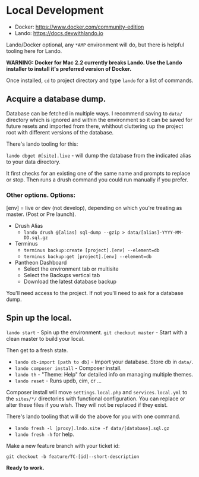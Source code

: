 # Local Development

* Docker: https://www.docker.com/community-edition
* Lando: https://docs.devwithlando.io

Lando/Docker optional, any `*AMP` environment will do, but there is helpful tooling here for Lando.

**WARNING: Docker for Mac 2.2 currently breaks Lando. Use the Lando installer to install it's preferred version of Docker.**

Once installed, `cd` to project directory and type `lando` for a list of commands.

## Acquire a database dump.

Database can be fetched in multiple ways. I recommend saving to `data/` directory which is ignored and within the environment so it can be saved for future resets and imported from there, whithout cluttering up the project root with different versions of the database.

There's lando tooling for this:

`lando dbget @[site].live` - will dump the database from the indicated alias to your data directory.

It first checks for an existing one of the same name and prompts to replace or stop. Then runs a drush command you could run manually if you prefer.

### Other options. Options:

[env] = live or dev (not develop), depending on which you're treating as master. (Post or Pre launch).

 - Drush Alias
   - `lando drush @[alias] sql-dump --gzip > data/[alias]-YYYY-MM-DD.sql.gz`
 - Terminus
   - `terminus backup:create [project].[env] --element=db`
   - `terminus backup:get [project].[env] --element=db`
 - Pantheon Dashboard
   - Select the environment tab or multisite
   - Select the Backups vertical tab
   - Download the latest database backup

You'll need access to the project. If not you'll need to ask for a database dump.

## Spin up the local.

 `lando start` - Spin up the environment.
 `git checkout master` - Start with a clean master to build your local.

Then get to a fresh state.
 - `lando db-import [path to db]` - Import your database. Store db in `data/`.
 - `lando composer install` - Composer install.
 - `lando th` - "Theme: Help" for detailed info on managing multiple themes.
 - `lando reset` - Runs updb, cim, cr ...

Composer install will move `settings.local.php` and `services.local.yml` to the `sites/*/` directories with functional configuration.  You can replace or alter these files if you wish. They will not be replaced if they exist.

There's lando tooling that will do the above for you with one command.

- `lando fresh -l [proxy].lndo.site -f data/[database].sql.gz`
- `lando fresh -h` for help.

Make a new feature branch with your ticket id:

`git checkout -b feature/TC-[id]--short-description`

**Ready to work.**

